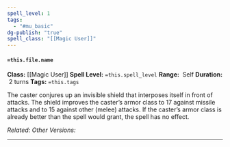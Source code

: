 ```yaml
---
spell_level: 1
tags:
  - "#mu_basic"
dg-publish: "true"
spell_class: "[[Magic User]]"
---
```


#### `=this.file.name`

**Class:** [[Magic User]]
**Spell Level:**  `=this.spell_level`
**Range:**  Self
**Duration:**  2 turns
**Tags:** `=this.tags`

The caster conjures up an invisible shield that interposes itself in front of attacks. The shield improves the caster’s armor class to 17 against missile attacks and to 15 against other (melee) attacks. If the caster’s armor class is already better than the spell would grant, the spell has no effect.

*Related:*
*Other Versions:*
___



